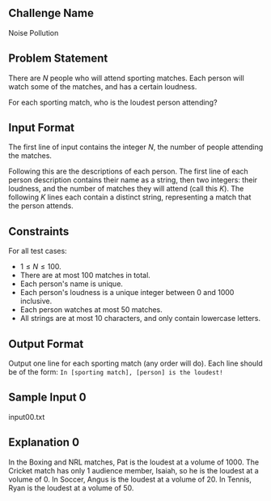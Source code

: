 ## Challenge Name

Noise Pollution

## Problem Statement

There are $N$ people who will attend sporting matches.
Each person will watch some of the matches, and has a certain loudness.

For each sporting match, who is the loudest person attending?

## Input Format

The first line of input contains the integer $N$, the number of people attending the matches.

Following this are the descriptions of each person.
The first line of each person description contains their name as a string, then two integers: their loudness, and the number of matches they will attend (call this $K$).
The following $K$ lines each contain a distinct string, representing a match that the person attends.

## Constraints

For all test cases:

- $1 \le N \le 100$.
- There are at most 100 matches in total.
- Each person's name is unique.
- Each person's loudness is a unique integer between 0 and 1000 inclusive.
- Each person watches at most 50 matches.
- All strings are at most 10 characters, and only contain lowercase letters.

## Output Format

Output one line for each sporting match (any order will do). Each line should be of the form:
`In [sporting match], [person] is the loudest!`

## Sample Input 0

input00.txt

## Explanation 0

In the Boxing and NRL matches, Pat is the loudest at a volume of 1000. The Cricket match has only 1 audience member, Isaiah, so he is the loudest at a volume of 0. In Soccer, Angus is the loudest at a volume of 20. In Tennis, Ryan is the loudest at a volume of 50.